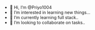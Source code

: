 - 👋 Hi, I’m @Priyo1004
- 👀 I’m interested in learning new things...
- 🌱 I’m currently learning full stack..
- 💞️ I’m looking to collaborate on tasks..
  

<!---
Priyo1004/Priyo1004 is a ✨ special ✨ repository because its `README.md` (this file) appears on your GitHub profile.
You can click the Preview link to take a look at your changes.
--->
